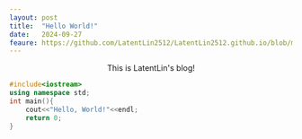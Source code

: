 ```yaml
---
layout: post
title:  "Hello World!"
date:   2024-09-27 
feaure: https://github.com/LatentLin2512/LatentLin2512.github.io/blob/master/assets/img/background.jpg
---
```




<center> This is LatentLin's blog! </center>
    
```cpp
#include<iostream>
using namespace std;
int main(){
    cout<<"Hello, World!"<<endl;
    return 0;
}
